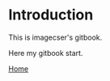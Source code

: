 # Introduction

This is imagecser's gitbook.

Here my gitbook start.

[Home](https://www.icser.me)

